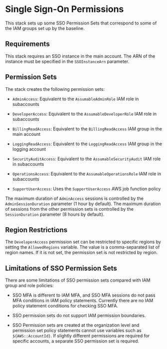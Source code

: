 # Single Sign-On Permissions

This stack sets up some SSO Permission Sets that correspond to some of the IAM groups set up by the baseline.

## Requirements

This stack requires an SSO instance in the main account. The ARN of the instance must be specified in the `SSOInstanceArn` parameter.

## Permission Sets

The stack creates the following permission sets:

- `AdminAccess`: Equivalent to the `AssumableAdminRole` IAM role in subaccounts

- `DeveloperAccess`: Equivalent to the `AssumableDeveloperRole` IAM role in subaccounts

- `BillingReadAccess`: Equivalent to the `BillingReadAccess` IAM group in the main account

- `LoggingReadAccess`: Equivalent to the `LoggingReadAccess` IAM group in the logging account

- `SecurityAuditAccess`: Equivalent to the `AssumableSecurityAudit` IAM role in subaccounts

- `OperationsAccess`: Equivalent to the `AssumableOperationsRole` IAM role in subaccounts

- `SupportUserAccess`: Uses the `SupportUserAccess` AWS job function policy

The maximum duration of `AdminAccess` sessions is controlled by the `AdminSessionDuration` parameter (1 hour by default). The maximum duration of sessions from the other permission sets is controlled by the `SessionDuration` parameter (8 hours by default).

## Region Restrictions

The `DeveloperAccess` permission set can be restricted to specific regions by setting the `AllowedRegions` variable. The value is a comma-separated list of region names. If it is not set, the permission set is not restricted by region.

## Limitations of SSO Permission Sets

There are some limitations of SSO permission sets compared with IAM group and role policies:

- SSO MFA is different to IAM MFA, and SSO MFA sessions do not pass MFA conditions in IAM policy statements. Currently there are no IAM policy statement conditions for checking SSO MFA.

- SSO permission sets do not support IAM permission boundaries.

- SSO Permission sets are created at the organization level and permission set policy statements cannot use variables such as `${AWS::AccountId}`. If slightly different permissions are required for specific accounts, a separate SSO permission set is required.
